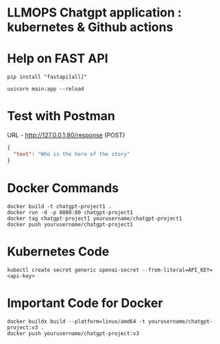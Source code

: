 # LLMOPS Chatgpt application : kubernetes & Github actions
# Help on FAST API

```
pip install "fastapi[all]"

uvicorn main:app --reload
```

# Test with Postman

URL - http://127.0.0.1:80/response
(POST)

```json
{
  "text": "Who is the hero of the story"
}

```

# Docker Commands

```
docker build -t chatgpt-project1 .
docker run -d -p 8080:80 chatgpt-project1
docker tag chatgpt-project1 yourusername/chatgpt-project1
docker push yourusername/chatgpt-project1
```

# Kubernetes Code

```
kubectl create secret generic openai-secret --from-literal=API_KEY=<api-key>
```

# Important Code for Docker

```
docker buildx build --platform=linux/amd64 -t yourusername/chatgpt-project:v3 .
docker push yourusername/chatgpt-project:v3
```
